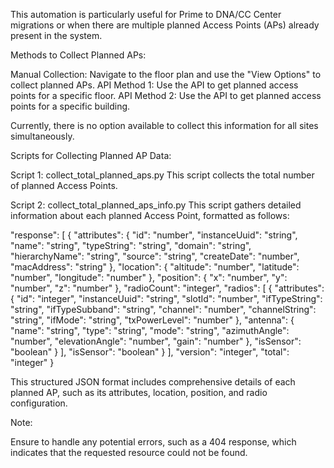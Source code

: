This automation is particularly useful for Prime to DNA/CC Center migrations or when there are multiple planned Access Points (APs) already present in the system.


Methods to Collect Planned APs:

Manual Collection: Navigate to the floor plan and use the "View Options" to collect planned APs.
API Method 1: Use the API to get planned access points for a specific floor.
API Method 2: Use the API to get planned access points for a specific building.

Currently, there is no option available to collect this information for all sites simultaneously.


Scripts for Collecting Planned AP Data:

Script 1: collect_total_planned_aps.py
This script collects the total number of planned Access Points.

Script 2: collect_total_planned_aps_info.py
This script gathers detailed information about each planned Access Point, formatted as follows:

 "response": [
        {
            "attributes": {
                "id": "number",
                "instanceUuid": "string",
                "name": "string",
                "typeString": "string",
                "domain": "string",
                "hierarchyName": "string",
                "source": "string",
                "createDate": "number",
                "macAddress": "string"
            },
            "location": {
                "altitude": "number",
                "latitude": "number",
                "longitude": "number"
            },
            "position": {
                "x": "number",
                "y": "number",
                "z": "number"
            },
            "radioCount": "integer",
            "radios": [
                {
                    "attributes": {
                        "id": "integer",
                        "instanceUuid": "string",
                        "slotId": "number",
                        "ifTypeString": "string",
                        "ifTypeSubband": "string",
                        "channel": "number",
                        "channelString": "string",
                        "ifMode": "string",
                        "txPowerLevel": "number"
                    },
                    "antenna": {
                        "name": "string",
                        "type": "string",
                        "mode": "string",
                        "azimuthAngle": "number",
                        "elevationAngle": "number",
                        "gain": "number"
                    },
                    "isSensor": "boolean"
                }
            ],
            "isSensor": "boolean"
        }
    ],
    "version": "integer",
    "total": "integer"
}

This structured JSON format includes comprehensive details of each planned AP, such as its attributes, location, position, and radio configuration.


Note:

Ensure to handle any potential errors, such as a 404 response, which indicates that the requested resource could not be found.

